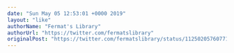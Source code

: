 ```yaml
---
date: "Sun May 05 12:53:01 +0000 2019"
layout: "like"
authorName: "Fermat's Library"
authorUrl: "https://twitter.com/fermatslibrary"
originalPost: "https://twitter.com/fermatslibrary/status/1125020576077185025"
---
```

